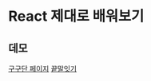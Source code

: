 # React 제대로 배워보기
## 데모
<a href="https://hoseong511.github.io/react-redux/react-base/gugudan/">구구단 페이지</a>
<a href="https://hoseong511.github.io/react-redux/react-base/kketmalitki-hooks/">끝말잇기</a>